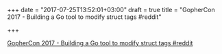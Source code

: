 +++
date = "2017-07-25T13:52:01+03:00"
draft = true
title = "GopherCon 2017 - Building a Go tool to modify struct tags  #reddit"

+++

<p><a href="https://t.co/l3XIJbbFwf">GopherCon 2017 - Building a Go tool to modify struct tags  #reddit</a></p>
